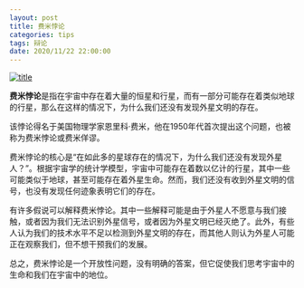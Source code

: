 ```yaml
---
layout: post
title: 费米悖论
categories: tips 
tags: 辩论
date: 2020/11/22 22:00:00
---
```


[![title](https://image.sideproject.cn/titlex/titlex_213.jpg)](https://image.sideproject.cn/titlex/titlex_213.jpg)

**费米悖论**是指在宇宙中存在着大量的恒星和行星，而有一部分可能存在着类似地球的行星，那么在这样的情况下，为什么我们还没有发现外星文明的存在。

该悖论得名于美国物理学家恩里科·费米，他在1950年代首次提出这个问题，也被称为费米悖论或费米佯谬。

费米悖论的核心是“在如此多的星球存在的情况下，为什么我们还没有发现外星人？”。根据宇宙学的统计学模型，宇宙中可能存在着数以亿计的行星，其中一些可能类似于地球，甚至可能存在着外星生命。然而，我们还没有收到外星文明的信号，也没有发现任何迹象表明它们的存在。

有许多假说可以解释费米悖论。其中一些解释可能是由于外星人不愿意与我们接触，或者因为我们无法识别外星信号，或者因为外星文明已经灭绝了。此外，有些人认为我们的技术水平不足以检测到外星文明的存在，而其他人则认为外星人可能正在观察我们，但不想干预我们的发展。

总之，费米悖论是一个开放性问题，没有明确的答案，但它促使我们思考宇宙中的生命和我们在宇宙中的地位。